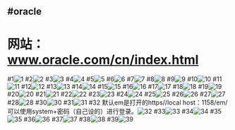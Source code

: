 
#oracle
----
网站：www.oracle.com/cn/index.html
====
#1![1](dig/1.png)
#2![2](dig/2.png)
#3![3](dig/3.png)
#4![4](dig/4.png)
#5![5](dig/5.png)
#6![6](dig/6.png)
#7![7](dig/7.png)
#8![8](dig/8.png)
#9![9](dig/9.png)
#10![10](dig/10.png)
#11![11](dig/11.png)
#12![12](dig/12.png)
#13![13](dig/13.png)
#14![14](dig/14.png)
#15![15](dig/15.png)
#16![16](dig/16.png)
#17![17](dig/17.png)
#18![18](dig/18.png)
#19![19](dig/19.png)
#20![20](dig/20.png)
#21![21](dig/21.png)
#22![22](dig/23.png)
#23![23](dig/23.png)
#24![24](dig/24.png)
#25![25](dig/25.png)
#26![26](dig/26.png)
#27![27](dig/27.png)
#28![28](dig/28.png)
#30![30](dig/30.png)
#31![31](dig/31.png)
#32  默认em是打开的https//local host：1158/em/  可以使用system+密码（自己设的）进行登录。![32](dig/32.png)
#33![33](dig/33.png)
#34![34](dig/34.png)
#35![35](dig/35.png)
#36![36](dig/36.png)
#37![37](dig/37.png)
#38![38](dig/38.png)
#39![39](dig/39.png)
